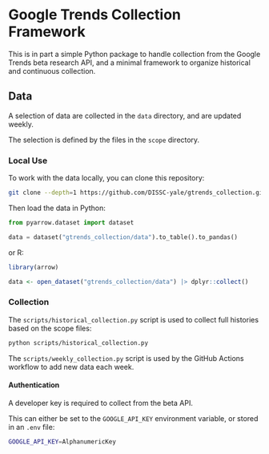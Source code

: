 # Google Trends Collection Framework

This is in part a simple Python package to handle collection from the Google Trends beta research API,
and a minimal framework to organize historical and continuous collection.

## Data

A selection of data are collected in the `data` directory, and are updated weekly.

The selection is defined by the files in the `scope` directory.

### Local Use

To work with the data locally, you can clone this repository:

```sh
git clone --depth=1 https://github.com/DISSC-yale/gtrends_collection.git
```

Then load the data in Python:

```python
from pyarrow.dataset import dataset

data = dataset("gtrends_collection/data").to_table().to_pandas()
```

or R:

```R
library(arrow)

data <- open_dataset("gtrends_collection/data") |> dplyr::collect()
```

### Collection

The `scripts/historical_collection.py` script is used to collect full histories
based on the scope files:

```sh
python scripts/historical_collection.py
```

The `scripts/weekly_collection.py` script is used by the GitHub Actions workflow
to add new data each week.

#### Authentication

A developer key is required to collect from the beta API.

This can either be set to the `GOOGLE_API_KEY` environment variable,
or stored in an `.env` file:

```sh
GOOGLE_API_KEY=AlphanumericKey
```
